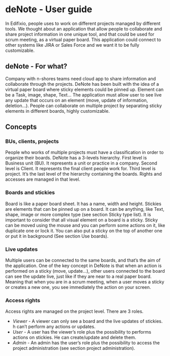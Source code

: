 # deNote - User guide

In Edifixio, people uses to work on different projects managed by different tools. We thought about an application that allow people to collaborate and share project information in one unique tool, and that could be used for scrum meeting, as a virtual paper board. This application could connect to other systems like JIRA or Sales Force and we want it to be fully customizable.

## deNote - For what?
Company with n-shores teams need cloud app to share information and collaborate through the projects. DeNote has been built with the idea of a virtual paper board where sticky elements could be pinned up. Element can be a Task, image, shape, Text… The application must allow user to see live any update that occurs on an element (move, update of information, deletion…).
People can collaborate on multiple project by separating sticky elements in different boards, highly customizable.

## Concepts
### BUs, clients, projects
People who works of multiple projects must have a classification in order to organize their boards. DeNote has a 3-levels hierarchy.
First level is Business unit (BU). It represents a unit or practice in a company.
Second level is Client. It represents the final client people work for.
Third level is project. It’s the last level of the hierarchy containing the boards. Rights and accesses are managed in that level.

### Boards and stickies
Board is like a paper board sheet. It has a name, width and height.
Stickies are elements that can be pinned up on a board. It can be anything, like Text, shape, image or more complex type (see section Sticky type list). It is important to consider that all visual element on a board is a sticky.
Sticky can be moved using the mouse and you can perform some actions on it, like duplicate one or lock it. You can also put a sticky on the top of another one or put it in background (See section Use boards). 

### Live updates
Multiple users can be connected to the same boards, and that’s the aim of the application. One of the key concept in DeNote is that when an action is performed on a sticky (move, update…), other users connected to the board can see the update live, just like if they are near to a real paper board. Meaning that when you are in a scrum meeting, when a user moves a sticky or creates a new one, you see immediately the action on your screen.

### Access rights
Access rights are managed on the project level. There are 3 roles.

- *Viewer* - A viewer can only see a board and the live updates of stickies. h can’t perform any actions or updates.
- *User* - A user has the viewer’s role plus the possibility to performs actions on stickies. He can create/update and delete them.
- *Admin* - An admin has the user’s role plus the possibility to access the project administration (see section project administration).

